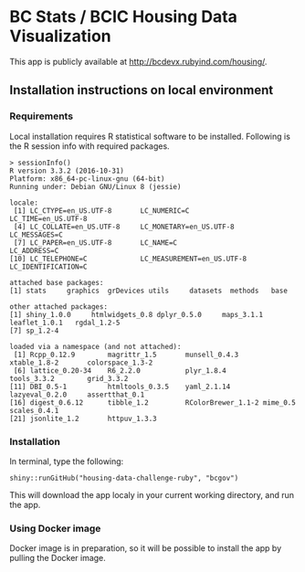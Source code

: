 
# BC Stats / BCIC Housing Data Visualization

This app is publicly available at http://bcdevx.rubyind.com/housing/.

## Installation instructions on local environment

### Requirements
Local installation requires R statistical software to be installed.
Following is the R session info with required packages.

```
> sessionInfo()
R version 3.3.2 (2016-10-31)
Platform: x86_64-pc-linux-gnu (64-bit)
Running under: Debian GNU/Linux 8 (jessie)

locale:
 [1] LC_CTYPE=en_US.UTF-8       LC_NUMERIC=C               LC_TIME=en_US.UTF-8       
 [4] LC_COLLATE=en_US.UTF-8     LC_MONETARY=en_US.UTF-8    LC_MESSAGES=C             
 [7] LC_PAPER=en_US.UTF-8       LC_NAME=C                  LC_ADDRESS=C              
[10] LC_TELEPHONE=C             LC_MEASUREMENT=en_US.UTF-8 LC_IDENTIFICATION=C       

attached base packages:
[1] stats     graphics  grDevices utils     datasets  methods   base     

other attached packages:
[1] shiny_1.0.0     htmlwidgets_0.8 dplyr_0.5.0     maps_3.1.1      leaflet_1.0.1   rgdal_1.2-5    
[7] sp_1.2-4       

loaded via a namespace (and not attached):
 [1] Rcpp_0.12.9        magrittr_1.5       munsell_0.4.3      xtable_1.8-2       colorspace_1.3-2  
 [6] lattice_0.20-34    R6_2.2.0           plyr_1.8.4         tools_3.3.2        grid_3.3.2        
[11] DBI_0.5-1          htmltools_0.3.5    yaml_2.1.14        lazyeval_0.2.0     assertthat_0.1    
[16] digest_0.6.12      tibble_1.2         RColorBrewer_1.1-2 mime_0.5           scales_0.4.1      
[21] jsonlite_1.2       httpuv_1.3.3      
```

### Installation
In terminal, type the following:
```
shiny::runGitHub("housing-data-challenge-ruby", "bcgov")
```
This will download the app localy in your current working directory, and run the app.


### Using Docker image
Docker image is in preparation, so it will be possible to install the app
by pulling the Docker image.

